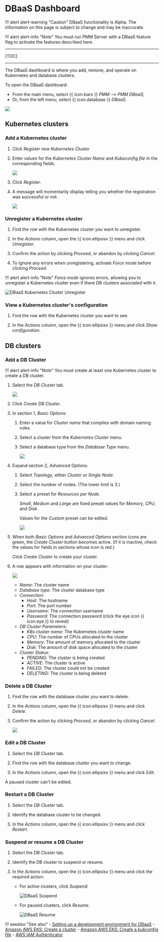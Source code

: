 # DBaaS Dashboard

!!! alert alert-warning "Caution"
    DBaaS functionality is Alpha. The information on this page is subject to change and may be inaccurate.

!!! alert alert-info "Note"
    You must run PMM Server with a DBaaS feature flag to activate the features described here.

---

[TOC]

---

The DBaaS dashboard is where you add, remove, and operate on Kubernetes and database clusters.

To open the DBaaS dashboard:

- From the main menu, select {{ icon.bars }} *PMM* --> *PMM DBaaS*;
- Or, from the left menu, select {{ icon.database }} *DBaaS*.

![](../../_images/PMM_DBaaS_Kubernetes_Cluster_Panel.jpg)

## Kubernetes clusters

### Add a Kubernetes cluster

1. Click *Register new Kubernetes Cluster*

2. Enter values for the *Kubernetes Cluster Name* and *Kubeconfig file* in the corresponding fields.

    ![](../../_images/PMM_DBaaS_Kubernetes_Cluster_Details.jpg)

3. Click *Register*.

4. A message will momentarily display telling you whether the registration was successful or not.

    ![](../../_images/PMM_DBaaS_Kubernetes_Cluster_Added.jpg)

### Unregister a Kubernetes cluster

1. Find the row with the Kubernetes cluster you want to unregister.

2. In the *Actions* column, open the {{ icon.ellipsisv }} menu and click *Unregister*.

3. Confirm the action by clicking *Proceed*, or abandon by clicking *Cancel*.

4. To ignore any errors when unregistering, activate *Force mode* before clicking *Proceed*.

!!! alert alert-info "Note"
    *Force mode* ignores errors, allowing you to unregister a Kubernetes cluster even if there DB clusters associated with it.

![DBaaS Kubernetes Cluster Unregister](../../_images/PMM_DBaaS_Kubernetes_Cluster_Unregister.jpg)

### View a Kubernetes cluster's configuration

1. Find the row with the Kubernetes cluster you want to see.

2. In the *Actions* column, open the {{ icon.ellipsisv }} menu and click *Show configuration*.

## DB clusters

### Add a DB Cluster

!!! alert alert-info "Note"
    You must create at least one Kubernetes cluster to create a DB cluster.

1. Select the *DB Cluster* tab.

    ![](../../_images/PMM_DBaaS_DB_Cluster_Panel.jpg)

2. Click *Create DB Cluster*.

3. In section 1, *Basic Options*:

    1. Enter a value for *Cluster name* that complies with domain naming rules.

    2. Select a cluster from the *Kubernetes Cluster* menu.

    3. Select a database type from the *Database Type* menu.

        ![](../../_images/PMM_DBaaS_DB_Cluster_Basic_Options_Filled.jpg)

4. Expand section 2, *Advanced Options*.

    1. Select *Topology*, either *Cluster* or *Single Node*.

    2. Select the number of nodes. (The lower limit is 3.)

    3. Select a preset for *Resources per Node*.

        *Small*, *Medium* and *Large* are fixed preset values for *Memory*, *CPU*, and *Disk*.

        Values for the *Custom* preset can be edited.

        ![](../../_images/PMM_DBaaS_DB_Cluster_Advanced_Options.jpg)

5. When both *Basic Options* and *Advanced Options* section icons are green, the *Create Cluster* button becomes active. (If it is inactive, check the values for fields in sections whose icon is red.)

    Click *Create Cluster* to create your cluster.

6. A row appears with information on your cluster:

    ![](../../_images/PMM_DBaaS_DB_Cluster_Created.png)

    - *Name*: The cluster name
    - *Database type*: The cluster database type
    - *Connection*:
        - *Host*: The hostname
        - *Port*: The port number
        - *Username*: The connection username
        - *Password*: The connection password (click the eye icon {{ icon.eye }} to reveal)
    - *DB Cluster Parameters*:
        - *K8s cluster name*: The Kubernetes cluster name
        - *CPU*: The number of CPUs allocated to the cluster
        - *Memory*: The amount of memory allocated to the cluster
        - *Disk*: The amount of disk space allocated to the cluster
    - *Cluster Status*:
        - *PENDING*: The cluster is being created
        - *ACTIVE*: The cluster is active
        - *FAILED*: The cluster could not be created
        - *DELETING*: The cluster is being deleted

### Delete a DB Cluster

1. Find the row with the database cluster you want to delete.

2. In the *Actions* column, open the {{ icon.ellipsisv }} menu and click *Delete*.

3. Confirm the action by clicking *Proceed*, or abandon by clicking *Cancel*.

    ![](../../_images/PMM_DBaaS_DB_Cluster_Delete.png)

### Edit a DB Cluster

1. Select the *DB Cluster* tab.

2. Find the row with the database cluster you want to change.

3. In the *Actions* column, open the {{ icon.ellipsisv }} menu and click *Edit*.

A paused cluster can't be edited.

### Restart a DB Cluster

1. Select the *DB Cluster* tab.

2. Identify the database cluster to be changed.

3. In the *Actions* column, open the {{ icon.ellipsisv }} menu and click *Restart*.

### Suspend or resume a DB Cluster

1. Select the *DB Cluster* tab.

2. Identify the DB cluster to suspend or resume.

3. In the *Actions* column, open the {{ icon.ellipsisv }} menu and click the required action:

    - For active clusters, click *Suspend*.

        ![DBaaS Suspend](../../_images/PMM_DBaaS_DB_Cluster_Suspend.gif)

    - For paused clusters, click *Resume*.

        ![DBaaS Resume](../../_images/PMM_DBaaS_DB_Cluster_Resume.gif)


!!! seealso "See also"
    - [Setting up a development environment for DBaaS](../../setting-up/server/dbaas.md)
    - [Amazon AWS EKS: Create a cluster](https://docs.aws.amazon.com/eks/latest/userguide/create-cluster.html)
    - [Amazon AWS EKS: Create a kubconfig file](https://docs.aws.amazon.com/eks/latest/userguide/create-kubeconfig.html)
    - [AWS IAM Authenticator](https://github.com/kubernetes-sigs/aws-iam-authenticator)

